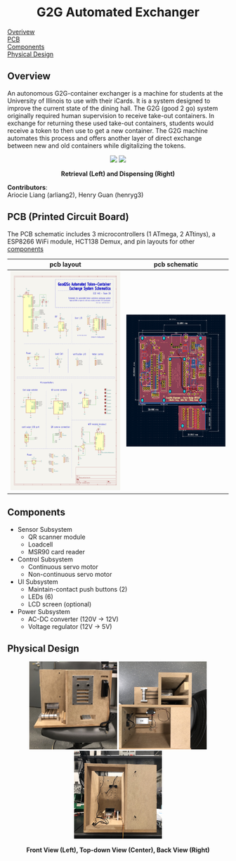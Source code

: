 <h1 align="center"> G2G Automated Exchanger </h1>

[Overivew](#overview)  
[PCB](#pcb-printed-circuit-board)  
[Components](#components)  
[Physical Design](#physical-design)


## Overview
An autonomous G2G-container exchanger is a machine for students at the University of Illinois to use with their iCards. It is a system designed to improve the current state of the dining hall. The G2G (good 2 go) system originally required human supervision to receive take-out containers. In exchange for returning these used take-out containers, students would receive a token to then use to get a new container. The G2G machine automates this process and offers another layer of direct exchange between new and old containers while digitalizing the tokens.

<p align = "center">
<img src = "https://cdn.discordapp.com/attachments/903401697957789716/971312833566486598/retrieve.gif">
<img src = "https://cdn.discordapp.com/attachments/903401697957789716/971312807532458034/dispense.gif">
</p>

<p align = "center">
 <strong>Retrieval (Left) and Dispensing (Right)</strong>
</p>


**Contributors**:  
Ariocie Liang (arliang2), Henry Guan (henryg3)


## PCB (Printed Circuit Board)
The PCB schematic includes 3 microcontrollers (1 ATmega, 2 ATtinys), a ESP8266 WiFi module, HCT138 Demux, and pin layouts for other [components](#components)

pcb layout                                                     | pcb schematic
---------------------------------------------------------------|-------------------------------------------------------------
<img src="/images/pcb_schematic.png" width="350" height="500"> | <img src="/images/pcb_layout.png" width="300" height="300">

## Components
* Sensor Subsystem
  * QR scanner module
  * Loadcell
  * MSR90 card reader
* Control Subsystem
  * Continuous servo motor
  * Non-continuous servo motor
* UI Subsystem
  * Maintain-contact push buttons (2)
  * LEDs (6)
  * LCD screen (optional)
* Power Subsystem
  * AC-DC converter (120V -> 12V)
  * Voltage regulator (12V -> 5V)

## Physical Design

<p align="center">
 <img src="/images/front_view.png" width="200" height="200">
 <img src="/images/topdown_view.png" width="200" height="200">
 <img src="/images/back_view.png" width="200" height="200">
</p>

<p align="center">
 <strong>Front View (Left), Top-down View (Center), Back View (Right)</strong>
</p>
